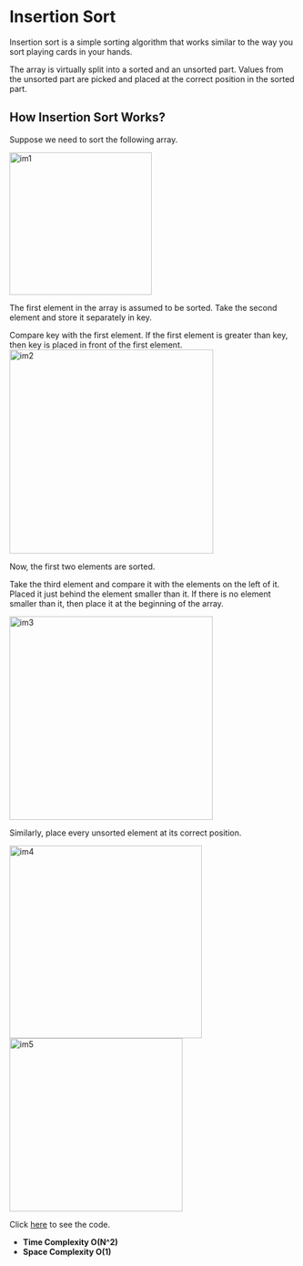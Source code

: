
# Insertion Sort

Insertion sort is a simple sorting algorithm that works similar to the way you sort playing cards in your hands. 

The array is virtually split into a sorted and an unsorted part. Values from the unsorted part are picked and placed at the correct position in the sorted part.

## How Insertion Sort Works?

Suppose we need to sort the following array.

<img width="250" alt="im1" src="https://user-images.githubusercontent.com/82796751/173298377-6e7ce7d5-d82b-460f-ada6-269bdd655bb2.PNG">

The first element in the array is assumed to be sorted. Take the second element and store it separately in key.

Compare key with the first element. If the first element is greater than key, then key is placed in front of the first element.
<img width="358" alt="im2" src="https://user-images.githubusercontent.com/82796751/173298652-deaf82a7-6a0a-4f81-ad49-99c8dc71a018.PNG">

Now, the first two elements are sorted.

Take the third element and compare it with the elements on the left of it. Placed it just behind the element smaller than it. If there is no element smaller than it, then place it at the beginning of the array.

<img width="357" alt="im3" src="https://user-images.githubusercontent.com/82796751/173298685-bf807829-08ad-428a-9741-ecfa0a07eff1.PNG">

Similarly, place every unsorted element at its correct position.

<img width="338" alt="im4" src="https://user-images.githubusercontent.com/82796751/173298695-26ec47c3-e648-4543-bfcc-a49bd80361a0.PNG">

<img width="304" alt="im5" src="https://user-images.githubusercontent.com/82796751/173298716-2bf19970-9299-4bee-9733-051d008bf7f8.PNG">


Click [here](./InsertionSort.java) to see the code.

- **Time Complexity O(N^2)**
- **Space Complexity O(1)**
